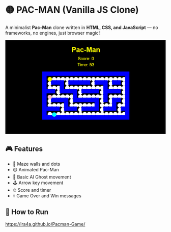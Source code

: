 # 🟡 PAC-MAN (Vanilla JS Clone)

A minimalist **Pac-Man** clone written in **HTML, CSS, and JavaScript** — no frameworks, no engines, just browser magic!

![Pac-Man Screenshot](./pacman.png)

## 🎮 Features

- 🧱 Maze walls and dots
- 🟡 Animated Pac-Man
- 👻 Basic AI Ghost movement
- 🕹 Arrow key movement
- ⏱ Score and timer
- 💀 Game Over and Win messages

## 🚀 How to Run
https://ira4a.github.io/Pacman-Game/
